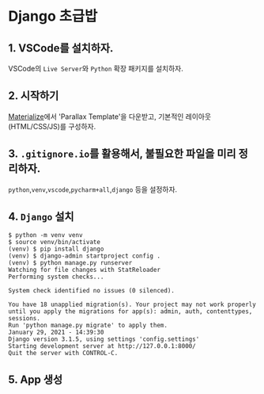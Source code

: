 # Django 초급밥

## 1. VSCode를 설치하자.

VSCode의 `Live Server`와 `Python` 확장 패키지를 설치하자.

## 2. 시작하기

[Materialize](https://materializecss.com/)에서 'Parallax Template'을 다운받고, 기본적인 레이아웃(HTML/CSS/JS)를 구성하자.

## 3. `.gitignore.io`를 활용해서, 불필요한 파일을 미리 정리하자.

`python`,`venv`,`vscode`,`pycharm+all`,`django` 등을 설정하자.

## 4. `Django` 설치

```shell
$ python -m venv venv
$ source venv/bin/activate
(venv) $ pip install django
(venv) $ django-admin startproject config .
(venv) $ python manage.py runserver        
Watching for file changes with StatReloader
Performing system checks...

System check identified no issues (0 silenced).

You have 18 unapplied migration(s). Your project may not work properly until you apply the migrations for app(s): admin, auth, contenttypes, sessions.
Run 'python manage.py migrate' to apply them.
January 29, 2021 - 14:39:30
Django version 3.1.5, using settings 'config.settings'
Starting development server at http://127.0.0.1:8000/
Quit the server with CONTROL-C. 
```

## 5. App 생성

